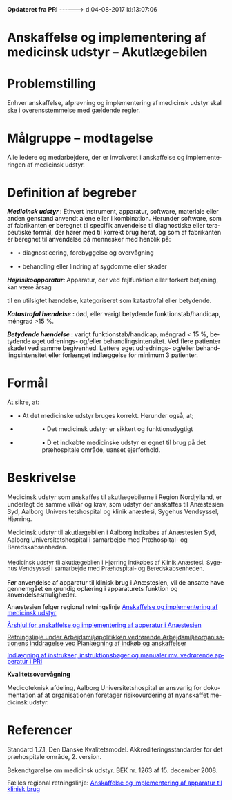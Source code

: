 <!--
.. title: anskaffelse-og-implementering-af-medicinsk-udstyr-akutlaegebilen
.. slug: anskaffelse-og-implementering-af-medicinsk-udstyr-akutlaegebilen
.. date: 2017-08-04 13:07:07 UTC+02:00
.. tags: 
.. category: 
.. link: 
.. description: 
.. type: text
.. hidetitle: True
-->

<div class="alert alert-success" role="alert"><b>Opdateret fra PRI</b>  ------>  d.04-08-2017  kl:13:07:06</div>

<div class="document" id="U647986644e174a14adacfc272bd1f1be" lang="da-DK" xml:lang="da-DK" xmlns="http://www.w3.org/1999/xhtml">
 <h1 class="~clause~ Titeloverskrift">
  <span>
   Anskaffelse og implementering af medicinsk udstyr – Akutlægebilen
  </span>
 </h1>
 <h1 class="~clause~ Overskrift1">
 </h1>
 <h1 class="~clause~ Overskrift1" id="a_8a1f75d326aa4959addaa09566be70a0">
  <span>
   Problemstilling
  </span>
 </h1>
 <p class="~clause~ Brdtekst">
  <span>
   Enhver anskaffelse, afprøvning og implementering af medicinsk udstyr skal ske i overensstemmelse med gældende regler.
  </span>
 </p>
 <p class="~clause~ Brdtekst">
 </p>
 <h1 class="~clause~ Overskrift1" id="a_fe65429fc1054ea9b471d2a54b65f6a7">
  <span>
   Målgruppe – modtagelse
  </span>
 </h1>
 <p class="~clause~ Brdtekst">
  <span>
   Alle ledere og medarbejdere, der er involveret i anskaffelse og implementeringen af medicinsk udstyr.
  </span>
 </p>
 <p class="~clause~ Brdtekst">
 </p>
 <h1 class="~clause~ Overskrift1" id="a_f43d7c8b533a42efae2e18ea1c2ab794">
  <span>
   Definition af begreber
  </span>
 </h1>
 <p class="~clause~ Normal" style="line-height: 100%;">
 </p>
 <p class="~clause~ Normal" style="line-height: 115%;">
  <span style="font-weight: bold; font-style: italic; color: #000;">
   Medicinsk udstyr
  </span>
  <span style="color: #000;">
   : Ethvert instrument, apparatur, software, materiale eller anden genstand anvendt alene eller i kombination. Herunder software, som af fabrikanten er beregnet til specifik anvendelse til diagnostiske eller terapeutiske formål, der hører med til korrekt brug heraf, og som af fabrikanten er beregnet til anvendelse på mennesker med henblik på:
  </span>
 </p>
 <ul class="list8">
  <li>
   <p class="~clause~ Opstilling-punkttegn level0" style="line-height: 115%;">
    <span class="item">
     •
    </span>
    <span>
     diagnosticering, forebyggelse og overvågning
    </span>
   </p>
  </li>
  <li>
   <p class="~clause~ Opstilling-punkttegn level0" style="line-height: 115%;">
    <span class="item">
     •
    </span>
    <span>
     behandling eller lindring af sygdomme eller skader
    </span>
   </p>
  </li>
 </ul>
 <p class="~clause~ Opstilling-punkttegn">
 </p>
 <p class="~clause~ Opstilling-punkttegn">
  <span style="font-weight: bold; font-style: italic;">
   Højrisikoapparatur:
  </span>
  <span>
   Apparatur, der ved fejlfunktion eller forkert betjening, kan være årsag
  </span>
 </p>
 <p class="~clause~ Opstilling-punkttegn">
  <span>
   til en utilsigtet hændelse, kategoriseret som katastrofal eller betydende.
  </span>
 </p>
 <p class="~clause~ Opstilling-punkttegn">
 </p>
 <p class="~clause~ Opstilling-punkttegn">
  <span style="font-weight: bold; font-style: italic; color: #000;">
   Katastrofal hændelse
  </span>
  <span style="font-weight: bold; color: #000;">
   :
  </span>
  <span style="color: #000;">
   død, eller varigt betydende funktionstab/handicap, méngrad &gt;15 %.
  </span>
 </p>
 <p class="~clause~ Opstilling-punkttegn">
 </p>
 <p class="~clause~ Normal" style="margin-bottom: 3pt; line-height: 115%;">
  <span style="font-weight: bold; font-style: italic; color: #000;">
   Betydende hændelse
  </span>
  <span style="font-weight: bold; color: #000;">
   :
  </span>
  <span style="color: #000;">
   varigt funktionstab/handicap, méngrad &lt; 15 %, betydende øget udrenings- og/eller behandlingsintensitet. Ved flere patienter skadet ved samme begivenhed. Lettere øget udrednings- og/eller behandlingsintensitet eller forlænget indlæggelse for minimum 3 patienter.
  </span>
 </p>
 <p class="~clause~ Opstilling-punkttegn">
 </p>
 <h1 class="~clause~ Overskrift1" id="a_af91b008437245c2b5de8b36336c7fb0">
  <span>
   Formål
  </span>
 </h1>
 <p class="~clause~ Brdtekst">
  <span>
   At sikre, at:
  </span>
 </p>
 <ul class="list8">
  <li>
   <p class="~clause~ Opstilling-punkttegn level0">
    <span class="item">
     •
    </span>
    <span>
     At det medicinske udstyr bruges korrekt. Herunder også, at;
    </span>
   </p>
  </li>
  <li>
   <p class="~clause~ Opstilling-punkttegn level0" style="margin-left: 42.5pt;">
    <span class="item">
     •
    </span>
    <span>
     Det medicinsk udstyr er sikkert og funktionsdygtigt
    </span>
   </p>
  </li>
  <li>
   <p class="~clause~ Opstilling-punkttegn level0" style="margin-left: 42.5pt;">
    <span class="item">
     •
    </span>
    <span>
     D
    </span>
    <a id="a_GoBack">
    </a>
    <span>
     et indkøbte medicinske udstyr er egnet til brug på det præhospitale område, uanset ejerforhold.
    </span>
   </p>
  </li>
 </ul>
 <p class="~clause~ Brdtekst">
 </p>
 <h1 class="~clause~ Overskrift1" id="a_2b0ee6eb7cfc49b2a6a51315a1142304">
  <span>
   Beskrivelse
  </span>
 </h1>
 <p class="~clause~ Normal">
  <span>
   Medicinsk udstyr som anskaffes til akutlægebilerne i Region Nordjylland, er underlagt de samme vilkår og krav, som udstyr der anskaffes til Anæstesien Syd, Aalborg Universitetshospital og klinik anæstesi, Sygehus Vendsyssel, Hjørring.
  </span>
 </p>
 <p class="~clause~ Normal">
 </p>
 <p class="~clause~ Normal">
  <span>
   Medicinsk udstyr til akutlægebilen i Aalborg indkøbes af Anæstesien Syd, Aalborg Universitetshospital i samarbejde med Præhospital- og Beredskabsenheden.
  </span>
 </p>
 <h4 class="~clause~ Overskrift4">
 </h4>
 <h4 class="~clause~ Overskrift4" id="a_239c439bfd3142c19e58eb050ab3404b" style="line-height: 100%;">
  <span style="font-weight: normal; font-size: 10pt;">
   Medicinsk udstyr til akutlægebilen i Hjørring indkøbes af Klinik Anæstesi, Sygehus Vendsyssel i samarbejde med Præhospital- og Beredskabsenheden.
  </span>
 </h4>
 <h4 class="~clause~ Overskrift4" style="line-height: 100%;">
 </h4>
 <p class="~clause~ Normal" style="margin-bottom: 3pt; line-height: 100%;">
  <span style="color: #000;">
   Før anvendelse af apparatur til klinisk brug i Anæstesien, vil de ansatte have gennemgået en grundig oplæring i apparaturets funktion og anvendelsesmuligheder.
  </span>
 </p>
 <p class="~clause~ Brdtekst" style="line-height: 100%;">
 </p>
 <p class="~clause~ Normal" style="margin-bottom: 3pt; line-height: 100%;">
  <span style="color: #000;">
   Anæstesien følger regional retningslinje
  </span>
  <a href="http://pri.rn.dk/pri/Sider/f256aaa3-0773-49b7-9763-acf349ae2405.aspx?sf=All">
   <span style="color: #00F; text-decoration: underline;">
    Anskaffelse og implementering af medicinsk udstyr
   </span>
  </a>
 </p>
 <p class="~clause~ Normal" style="margin-bottom: 3pt; line-height: 100%;">
  <span style="color: #000;">
  </span>
 </p>
 <p class="~clause~ Normal" style="margin-bottom: 3pt; line-height: 100%;">
  <a href="http://pri.rn.dk/pri/A/Sider/307fcdf7-bb37-4be7-9664-f04c197026cd.aspx?sf=4847f245-93aa-4ae7-95d5-1663ee5a48cf">
   <span style="color: #00F; text-decoration: underline;">
    Årshjul for anskaffelse og implementering af apperatur i Anæstesien
   </span>
  </a>
 </p>
 <p class="~clause~ Normal" style="margin-bottom: 3pt; line-height: 100%;">
  <span style="color: #000;">
  </span>
 </p>
 <p class="~clause~ Normal" style="margin-bottom: 3pt; line-height: 100%;">
  <a href="http://www.rn.dk/NR/rdonlyres/4331CF4F-B44E-4D30-9417-D3FD21F36FA1/0/Retningslinieforindkøb.pdf">
   <span class="Hyperlink">
    Retningslinje under Arbejdsmiljøpolitikken vedrørende Arbejdsmiljøorganisationens inddragelse ved Planlægning af indkøb og anskaffelser
   </span>
  </a>
 </p>
 <p class="~clause~ Normal" style="margin-bottom: 3pt; line-height: 100%;">
 </p>
 <p class="~clause~ Normal" style="margin-bottom: 3pt; line-height: 100%;">
  <a href="http://pri.rn.dk/pri/Sider/b6e457ee-2e20-41b1-bdfa-f9804ec470f5.aspx?sf=ae3e1878-b19f-440c-83fa-e2bc6f418da2">
   <span style="color: #00F; text-decoration: underline;">
    Indlægning af instrukser, instruktionsbøger og manualer mv. vedrørende apperatur i PRI
   </span>
  </a>
 </p>
 <p class="~clause~ Brdtekst">
 </p>
 <p class="~clause~ Brdtekst">
  <span style="font-weight: bold;">
   Kvalitetsovervågning
  </span>
 </p>
 <p class="~clause~ Brdtekst">
  <span>
   Medicoteknisk afdeling, Aalborg Universitetshospital er ansvarlig for dokumentation af at organisationen foretager risikovurdering af nyanskaffet medicinsk udstyr.
  </span>
 </p>
 <p class="~clause~ Brdtekst">
  <span>
  </span>
 </p>
 <h1 class="~clause~ Overskrift1" id="a_9a38297e300944abb967d901e8139cf5">
  <span>
   Referencer
  </span>
 </h1>
 <p class="~clause~ Brdtekst">
  <span>
   Standard 1.7.1, Den Danske Kvalitetsmodel. Akkrediteringsstandarder for det præhospitale område, 2. version.
  </span>
 </p>
 <p class="~clause~ Brdtekst">
 </p>
 <p class="~clause~ Brdtekst">
  <span>
   Bekendtgørelse om medicinsk udstyr. BEK nr. 1263 af 15. december 2008.
  </span>
 </p>
 <p class="~clause~ Normal" style="margin-bottom: 3pt; line-height: 100%;">
 </p>
 <p class="~clause~ Normal" style="margin-bottom: 3pt; line-height: 100%;">
  <span>
   Fælles regional retningslinje:
  </span>
  <a href="http://pri.rn.dk/pri/Sider/f256aaa3-0773-49b7-9763-acf349ae2405.aspx?sf=All">
   <span style="color: #00F; text-decoration: underline;">
    Anskaffelse og implementering af apparatur til klinisk brug
   </span>
  </a>
 </p>
 <p class="~clause~ Brdtekst">
 </p>
 <p class="~clause~ Brdtekst">
 </p>
 <p class="~clause~ Normal">
 </p>
</div>
